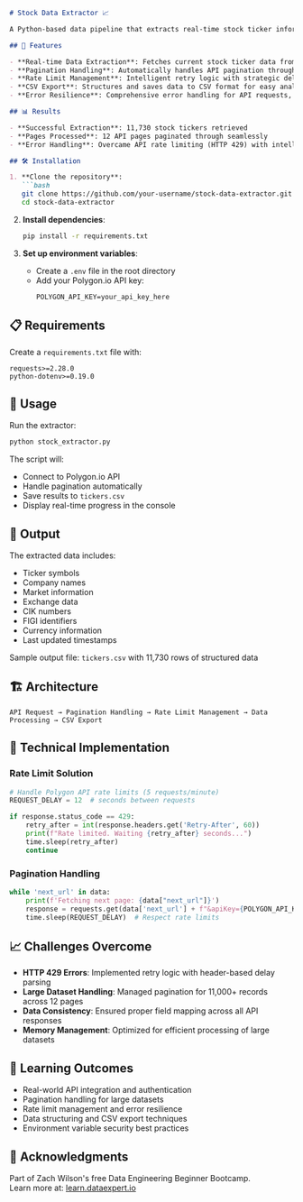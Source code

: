 ```markdown
# Stock Data Extractor 📈

A Python-based data pipeline that extracts real-time stock ticker information from the Polygon.io API. Built as part of Zach Wilson's Data Engineering Beginner Bootcamp.

## 🚀 Features

- **Real-time Data Extraction**: Fetches current stock ticker data from Polygon.io API
- **Pagination Handling**: Automatically handles API pagination through `next_url` responses
- **Rate Limit Management**: Intelligent retry logic with strategic delays to avoid HTTP 429 errors
- **CSV Export**: Structures and saves data to CSV format for easy analysis
- **Error Resilience**: Comprehensive error handling for API requests, JSON parsing, and file operations

## 📊 Results

- **Successful Extraction**: 11,730 stock tickers retrieved
- **Pages Processed**: 12 API pages paginated through seamlessly
- **Error Handling**: Overcame API rate limiting (HTTP 429) with intelligent retry logic

## 🛠️ Installation

1. **Clone the repository**:
   ```bash
   git clone https://github.com/your-username/stock-data-extractor.git
   cd stock-data-extractor
   ```

2. **Install dependencies**:
   ```bash
   pip install -r requirements.txt
   ```

3. **Set up environment variables**:
   - Create a `.env` file in the root directory
   - Add your Polygon.io API key:
     ```
     POLYGON_API_KEY=your_api_key_here
     ```

## 📋 Requirements

Create a `requirements.txt` file with:
```
requests>=2.28.0
python-dotenv>=0.19.0
```

## 🚦 Usage

Run the extractor:
```bash
python stock_extractor.py
```

The script will:
- Connect to Polygon.io API
- Handle pagination automatically
- Save results to `tickers.csv`
- Display real-time progress in the console

## 📁 Output

The extracted data includes:
- Ticker symbols
- Company names
- Market information
- Exchange data
- CIK numbers
- FIGI identifiers
- Currency information
- Last updated timestamps

Sample output file: `tickers.csv` with 11,730 rows of structured data

## 🏗️ Architecture

```
API Request → Pagination Handling → Rate Limit Management → Data Processing → CSV Export
```

## 🔧 Technical Implementation

### Rate Limit Solution
```python
# Handle Polygon API rate limits (5 requests/minute)
REQUEST_DELAY = 12  # seconds between requests

if response.status_code == 429:
    retry_after = int(response.headers.get('Retry-After', 60))
    print(f"Rate limited. Waiting {retry_after} seconds...")
    time.sleep(retry_after)
    continue
```

### Pagination Handling
```python
while 'next_url' in data:
    print(f'Fetching next page: {data["next_url"]}')
    response = requests.get(data['next_url'] + f"&apiKey={POLYGON_API_KEY}")
    time.sleep(REQUEST_DELAY)  # Respect rate limits
```

## 📈 Challenges Overcome

- **HTTP 429 Errors**: Implemented retry logic with header-based delay parsing
- **Large Dataset Handling**: Managed pagination for 11,000+ records across 12 pages
- **Data Consistency**: Ensured proper field mapping across all API responses
- **Memory Management**: Optimized for efficient processing of large datasets

## 🎯 Learning Outcomes

- Real-world API integration and authentication
- Pagination handling for large datasets
- Rate limit management and error resilience
- Data structuring and CSV export techniques
- Environment variable security best practices

## 🙏 Acknowledgments

Part of Zach Wilson's free Data Engineering Beginner Bootcamp.  
Learn more at: [learn.dataexpert.io](https://learn.dataexpert.io)

```
